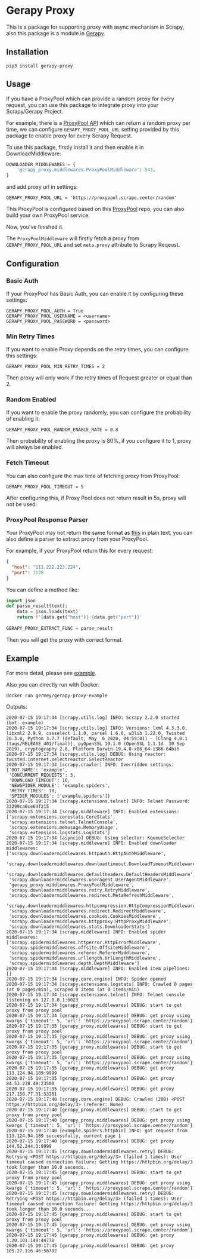 # Gerapy Proxy

This is a package for supporting proxy with async mechanism in Scrapy, also this
package is a module in [Gerapy](https://github.com/Gerapy/Gerapy).

## Installation

```shell script
pip3 install gerapy-proxy
```

## Usage

If you have a ProxyPool which can provide a random proxy for every request, you can use this package
to integrate proxy into your Scrapy/Gerapy Project.

For example, there is a [ProxyPool API](https://proxypool.scrape.center/random) which can return a random proxy 
per time, we can configure `GERAPY_PROXY_POOL_URL` setting provided by this package to enable proxy for every Scrapy Request.

To use this package, firstly install it and then enable it in DownloadMiddleware:

```python
DOWNLOADER_MIDDLEWARES = {
    'gerapy_proxy.middlewares.ProxyPoolMiddleware': 543,
}
```

and add proxy url in settings:

```shell script
GERAPY_PROXY_POOL_URL = 'https://proxypool.scrape.center/random'
```

This ProxyPool is configured based on this [ProxyPool](https://github.com/Python3WebSpider/ProxyPool) repo, you can
also build your own ProxyPool service.

Now, you've finished it.

The `ProxyPoolMiddleware` will firstly fetch a proxy from `GERAPY_PROXY_POOL_URL` and set `meta.proxy` attribute
to Scrapy Reqeust.

## Configuration

### Basic Auth

If your ProxyPool has Basic Auth, you can enable it by configuring these settings:

```shell script
GERAPY_PROXY_POOL_AUTH = True
GERAPY_PROXY_POOL_USERNAME = <username>
GERAPY_PROXY_POOL_PASSWORD = <password>
```

### Min Retry Times

If you want to enable Proxy depends on the retry times, you can configure this settings:

```shell script
GERAPY_PROXY_POOL_MIN_RETRY_TIMES = 2
```

Then proxy will only work if the retry times of Request greater or equal than 2.

### Random Enabled

If you want to enable the proxy randomly, you can configure the probability of enabling it:

```shell script
GERAPY_PROXY_POOL_RANDOM_ENABLE_RATE = 0.8
```

Then probability of enabling the proxy is 80%, if you configure it to 1, proxy will always be enabled.

### Fetch Timeout

You can also configure the max time of fetching proxy from ProxyPool:

```shell script
GERAPY_PROXY_POOL_TIMEOUT = 5
```

After configuring this, if Proxy Pool does not return result in 5s, proxy will not be used.

### ProxyPool Response Parser

Your ProxyPool may not return the same format as [this](https://github.com/Python3WebSpider/ProxyPool) in plain text,
you can also define a parser to extract proxy from your ProxyPool.

For example, if your ProxyPool return this for every request:

```json
{
  "host": "111.222.223.224",
  "port": 3128
}
```

You can define a method like:

```python
import json
def parse_result(text):
    data = json.loads(text)
    return f'{data.get("host")}:{data.get("port")}'
  
GERAPY_PROXY_EXTRACT_FUNC = parse_result 
```

Then you will get the proxy with correct format.

## Example

For more detail, please see [example](./example).

Also you can directly run with Docker:

```
docker run germey/gerapy-proxy-example
```

Outputs:

```shell script
2020-07-15 19:17:34 [scrapy.utils.log] INFO: Scrapy 2.2.0 started (bot: example)
2020-07-15 19:17:34 [scrapy.utils.log] INFO: Versions: lxml 4.3.3.0, libxml2 2.9.9, cssselect 1.1.0, parsel 1.6.0, w3lib 1.22.0, Twisted 20.3.0, Python 3.7.7 (default, May  6 2020, 04:59:01) - [Clang 4.0.1 (tags/RELEASE_401/final)], pyOpenSSL 19.1.0 (OpenSSL 1.1.1d  10 Sep 2019), cryptography 2.8, Platform Darwin-19.4.0-x86_64-i386-64bit
2020-07-15 19:17:34 [scrapy.utils.log] DEBUG: Using reactor: twisted.internet.selectreactor.SelectReactor
2020-07-15 19:17:34 [scrapy.crawler] INFO: Overridden settings:
{'BOT_NAME': 'example',
 'CONCURRENT_REQUESTS': 3,
 'DOWNLOAD_TIMEOUT': 10,
 'NEWSPIDER_MODULE': 'example.spiders',
 'RETRY_TIMES': 10,
 'SPIDER_MODULES': ['example.spiders']}
2020-07-15 19:17:34 [scrapy.extensions.telnet] INFO: Telnet Password: 33299ca0ce64f215
2020-07-15 19:17:34 [scrapy.middleware] INFO: Enabled extensions:
['scrapy.extensions.corestats.CoreStats',
 'scrapy.extensions.telnet.TelnetConsole',
 'scrapy.extensions.memusage.MemoryUsage',
 'scrapy.extensions.logstats.LogStats']
2020-07-15 19:17:34 [asyncio] DEBUG: Using selector: KqueueSelector
2020-07-15 19:17:34 [scrapy.middleware] INFO: Enabled downloader middlewares:
['scrapy.downloadermiddlewares.httpauth.HttpAuthMiddleware',
 'scrapy.downloadermiddlewares.downloadtimeout.DownloadTimeoutMiddleware',
 'scrapy.downloadermiddlewares.defaultheaders.DefaultHeadersMiddleware',
 'scrapy.downloadermiddlewares.useragent.UserAgentMiddleware',
 'gerapy_proxy.middlewares.ProxyPoolMiddleware',
 'scrapy.downloadermiddlewares.retry.RetryMiddleware',
 'scrapy.downloadermiddlewares.redirect.MetaRefreshMiddleware',
 'scrapy.downloadermiddlewares.httpcompression.HttpCompressionMiddleware',
 'scrapy.downloadermiddlewares.redirect.RedirectMiddleware',
 'scrapy.downloadermiddlewares.cookies.CookiesMiddleware',
 'scrapy.downloadermiddlewares.httpproxy.HttpProxyMiddleware',
 'scrapy.downloadermiddlewares.stats.DownloaderStats']
2020-07-15 19:17:34 [scrapy.middleware] INFO: Enabled spider middlewares:
['scrapy.spidermiddlewares.httperror.HttpErrorMiddleware',
 'scrapy.spidermiddlewares.offsite.OffsiteMiddleware',
 'scrapy.spidermiddlewares.referer.RefererMiddleware',
 'scrapy.spidermiddlewares.urllength.UrlLengthMiddleware',
 'scrapy.spidermiddlewares.depth.DepthMiddleware']
2020-07-15 19:17:34 [scrapy.middleware] INFO: Enabled item pipelines:
[]
2020-07-15 19:17:34 [scrapy.core.engine] INFO: Spider opened
2020-07-15 19:17:34 [scrapy.extensions.logstats] INFO: Crawled 0 pages (at 0 pages/min), scraped 0 items (at 0 items/min)
2020-07-15 19:17:34 [scrapy.extensions.telnet] INFO: Telnet console listening on 127.0.0.1:6023
2020-07-15 19:17:34 [gerapy_proxy.middlewares] DEBUG: start to get proxy from proxy pool
2020-07-15 19:17:34 [gerapy_proxy.middlewares] DEBUG: get proxy using kwargs {'timeout': 5, 'url': 'https://proxypool.scrape.center/random'}
2020-07-15 19:17:35 [gerapy_proxy.middlewares] DEBUG: start to get proxy from proxy pool
2020-07-15 19:17:35 [gerapy_proxy.middlewares] DEBUG: get proxy using kwargs {'timeout': 5, 'url': 'https://proxypool.scrape.center/random'}
2020-07-15 19:17:35 [gerapy_proxy.middlewares] DEBUG: start to get proxy from proxy pool
2020-07-15 19:17:35 [gerapy_proxy.middlewares] DEBUG: get proxy using kwargs {'timeout': 5, 'url': 'https://proxypool.scrape.center/random'}
2020-07-15 19:17:35 [gerapy_proxy.middlewares] DEBUG: get proxy 113.124.94.189:9999
2020-07-15 19:17:35 [gerapy_proxy.middlewares] DEBUG: get proxy 84.53.238.49:23500
2020-07-15 19:17:35 [gerapy_proxy.middlewares] DEBUG: get proxy 217.150.77.31:53281
2020-07-15 19:17:40 [scrapy.core.engine] DEBUG: Crawled (200) <POST https://httpbin.org/delay/3> (referer: None)
2020-07-15 19:17:40 [gerapy_proxy.middlewares] DEBUG: start to get proxy from proxy pool
2020-07-15 19:17:40 [gerapy_proxy.middlewares] DEBUG: get proxy using kwargs {'timeout': 5, 'url': 'https://proxypool.scrape.center/random'}
2020-07-15 19:17:40 [example.spiders.httpbin] INFO: got request from 113.124.94.189 successfully, current page 1
2020-07-15 19:17:40 [gerapy_proxy.middlewares] DEBUG: get proxy 144.52.244.3:9999
2020-07-15 19:17:45 [scrapy.downloadermiddlewares.retry] DEBUG: Retrying <POST https://httpbin.org/delay/3> (failed 1 times): User timeout caused connection failure: Getting https://httpbin.org/delay/3 took longer than 10.0 seconds..
2020-07-15 19:17:45 [gerapy_proxy.middlewares] DEBUG: start to get proxy from proxy pool
2020-07-15 19:17:45 [gerapy_proxy.middlewares] DEBUG: get proxy using kwargs {'timeout': 5, 'url': 'https://proxypool.scrape.center/random'}
2020-07-15 19:17:45 [scrapy.downloadermiddlewares.retry] DEBUG: Retrying <POST https://httpbin.org/delay/3> (failed 1 times): User timeout caused connection failure: Getting https://httpbin.org/delay/3 took longer than 10.0 seconds..
2020-07-15 19:17:45 [gerapy_proxy.middlewares] DEBUG: start to get proxy from proxy pool
2020-07-15 19:17:45 [gerapy_proxy.middlewares] DEBUG: get proxy using kwargs {'timeout': 5, 'url': 'https://proxypool.scrape.center/random'}
2020-07-15 19:17:45 [gerapy_proxy.middlewares] DEBUG: get proxy 1.20.101.149:44778
2020-07-15 19:17:45 [gerapy_proxy.middlewares] DEBUG: get proxy 105.27.116.46:56792
```